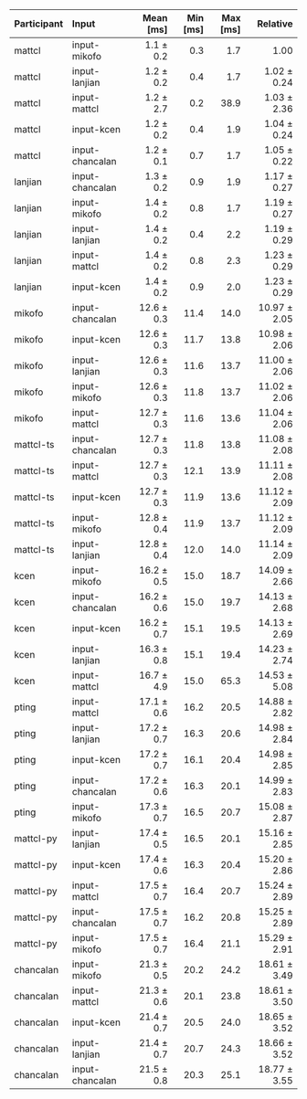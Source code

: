 | Participant | Input | Mean [ms] | Min [ms] | Max [ms] | Relative |
|:---|:---|---:|---:|---:|---:|
| mattcl | input-mikofo | 1.1 ± 0.2 | 0.3 | 1.7 | 1.00 |
| mattcl | input-lanjian | 1.2 ± 0.2 | 0.4 | 1.7 | 1.02 ± 0.24 |
| mattcl | input-mattcl | 1.2 ± 2.7 | 0.2 | 38.9 | 1.03 ± 2.36 |
| mattcl | input-kcen | 1.2 ± 0.2 | 0.4 | 1.9 | 1.04 ± 0.24 |
| mattcl | input-chancalan | 1.2 ± 0.1 | 0.7 | 1.7 | 1.05 ± 0.22 |
| lanjian | input-chancalan | 1.3 ± 0.2 | 0.9 | 1.9 | 1.17 ± 0.27 |
| lanjian | input-mikofo | 1.4 ± 0.2 | 0.8 | 1.7 | 1.19 ± 0.27 |
| lanjian | input-lanjian | 1.4 ± 0.2 | 0.4 | 2.2 | 1.19 ± 0.29 |
| lanjian | input-mattcl | 1.4 ± 0.2 | 0.8 | 2.3 | 1.23 ± 0.29 |
| lanjian | input-kcen | 1.4 ± 0.2 | 0.9 | 2.0 | 1.23 ± 0.29 |
| mikofo | input-chancalan | 12.6 ± 0.3 | 11.4 | 14.0 | 10.97 ± 2.05 |
| mikofo | input-kcen | 12.6 ± 0.3 | 11.7 | 13.8 | 10.98 ± 2.06 |
| mikofo | input-lanjian | 12.6 ± 0.3 | 11.6 | 13.7 | 11.00 ± 2.06 |
| mikofo | input-mikofo | 12.6 ± 0.3 | 11.8 | 13.7 | 11.02 ± 2.06 |
| mikofo | input-mattcl | 12.7 ± 0.3 | 11.6 | 13.6 | 11.04 ± 2.06 |
| mattcl-ts | input-chancalan | 12.7 ± 0.3 | 11.8 | 13.8 | 11.08 ± 2.08 |
| mattcl-ts | input-mattcl | 12.7 ± 0.3 | 12.1 | 13.9 | 11.11 ± 2.08 |
| mattcl-ts | input-kcen | 12.7 ± 0.3 | 11.9 | 13.6 | 11.12 ± 2.09 |
| mattcl-ts | input-mikofo | 12.8 ± 0.4 | 11.9 | 13.7 | 11.12 ± 2.09 |
| mattcl-ts | input-lanjian | 12.8 ± 0.4 | 12.0 | 14.0 | 11.14 ± 2.09 |
| kcen | input-mikofo | 16.2 ± 0.5 | 15.0 | 18.7 | 14.09 ± 2.66 |
| kcen | input-chancalan | 16.2 ± 0.6 | 15.0 | 19.7 | 14.13 ± 2.68 |
| kcen | input-kcen | 16.2 ± 0.7 | 15.1 | 19.5 | 14.13 ± 2.69 |
| kcen | input-lanjian | 16.3 ± 0.8 | 15.1 | 19.4 | 14.23 ± 2.74 |
| kcen | input-mattcl | 16.7 ± 4.9 | 15.0 | 65.3 | 14.53 ± 5.08 |
| pting | input-mattcl | 17.1 ± 0.6 | 16.2 | 20.5 | 14.88 ± 2.82 |
| pting | input-lanjian | 17.2 ± 0.7 | 16.3 | 20.6 | 14.98 ± 2.84 |
| pting | input-kcen | 17.2 ± 0.7 | 16.1 | 20.4 | 14.98 ± 2.85 |
| pting | input-chancalan | 17.2 ± 0.6 | 16.3 | 20.1 | 14.99 ± 2.83 |
| pting | input-mikofo | 17.3 ± 0.7 | 16.5 | 20.7 | 15.08 ± 2.87 |
| mattcl-py | input-lanjian | 17.4 ± 0.5 | 16.5 | 20.1 | 15.16 ± 2.85 |
| mattcl-py | input-kcen | 17.4 ± 0.6 | 16.3 | 20.4 | 15.20 ± 2.86 |
| mattcl-py | input-mattcl | 17.5 ± 0.7 | 16.4 | 20.7 | 15.24 ± 2.89 |
| mattcl-py | input-chancalan | 17.5 ± 0.7 | 16.2 | 20.8 | 15.25 ± 2.89 |
| mattcl-py | input-mikofo | 17.5 ± 0.7 | 16.4 | 21.1 | 15.29 ± 2.91 |
| chancalan | input-mikofo | 21.3 ± 0.5 | 20.2 | 24.2 | 18.61 ± 3.49 |
| chancalan | input-mattcl | 21.3 ± 0.6 | 20.1 | 23.8 | 18.61 ± 3.50 |
| chancalan | input-kcen | 21.4 ± 0.7 | 20.5 | 24.0 | 18.65 ± 3.52 |
| chancalan | input-lanjian | 21.4 ± 0.7 | 20.7 | 24.3 | 18.66 ± 3.52 |
| chancalan | input-chancalan | 21.5 ± 0.8 | 20.3 | 25.1 | 18.77 ± 3.55 |
